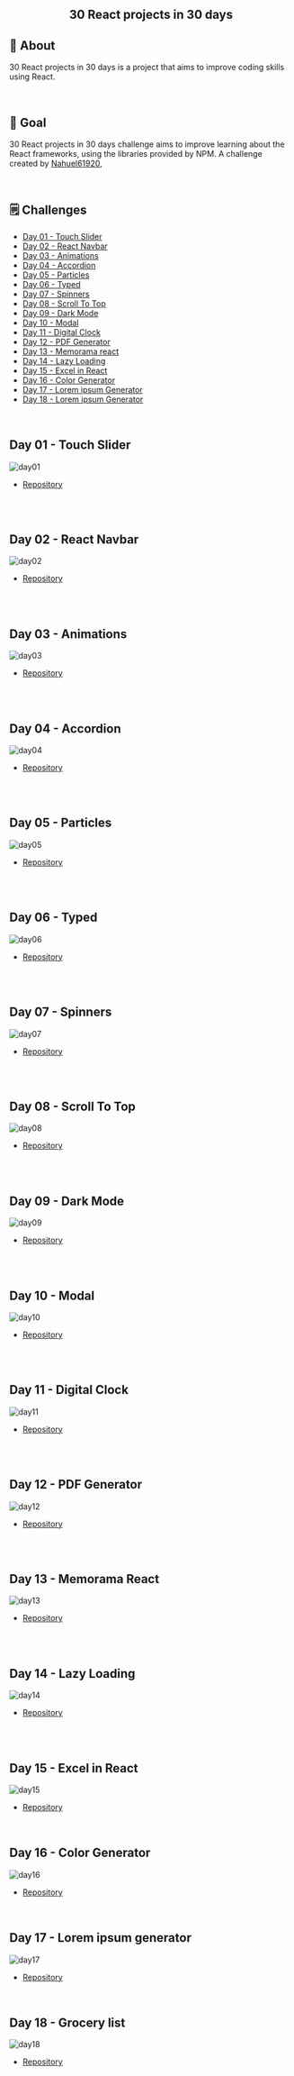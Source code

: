 <h2 align="center"> 30 React projects in 30 days <h2>

## 📝 About

30 React projects in 30 days is a project that aims to improve coding skills using React.

<br>

## 🎯 Goal

30 React projects in 30 days challenge aims to improve learning about the React frameworks, using the libraries provided by NPM. A challenge created by [Nahuel61920](https://github.com/Nahuel61920),

<br>

## 🗒 Challenges

- [Day 01 - Touch Slider](#id01)
- [Day 02 - React Navbar](#id02)
- [Day 03 - Animations](#id03)
- [Day 04 - Accordion](#id04)
- [Day 05 - Particles](#id05)
- [Day 06 - Typed](#id06)
- [Day 07 - Spinners](#id07)
- [Day 08 - Scroll To Top](#id08)
- [Day 09 - Dark Mode](#id09)
- [Day 10 - Modal](#id10)
- [Day 11 - Digital Clock](#id11)
- [Day 12 - PDF Generator](#id12)
- [Day 13 - Memorama react](#id13)
- [Day 14 - Lazy Loading](#id14)
- [Day 15 - Excel in React](#id15)
- [Day 16 - Color Generator](#id16)
- [Day 17 - Lorem ipsum Generator](#id17)
- [Day 18 - Lorem ipsum Generator](#id18)

<br>

## Day 01 - Touch Slider <a name="id01"></a>

<img src="./Challenges/Day-01/day01.gif" alt="day01">

- [Repository](https://github.com/Nahuel61920/Touch-slider)

<br>

<br>

## Day 02 - React Navbar <a name="id02"></a>

<img src="./Challenges/Day-02/day02.gif" alt="day02">

- [Repository](https://github.com/Nahuel61920/React-navbar)

<br>

<br>

## Day 03 - Animations <a name="id03"></a>

<img src="./Challenges/Day-03/day03.gif" alt="day03">

- [Repository](https://github.com/Nahuel61920/Animations)

<br>

<br>

## Day 04 - Accordion <a name="id04"></a>

<img src="./Challenges/Day-04/day04.gif" alt="day04">

- [Repository](https://github.com/Nahuel61920/Accordion)

<br>

<br>

## Day 05 - Particles <a name="id05"></a>

<img src="./Challenges/Day-05/day05.gif" alt="day05">

- [Repository](https://github.com/Nahuel61920/Particles)

<br>

<br>

## Day 06 - Typed <a name="id06"></a>

<img src="./Challenges/Day-06/day06.gif" alt="day06">

- [Repository](https://github.com/Nahuel61920/Typed)

<br>

<br>

## Day 07 - Spinners <a name="id07"></a>

<img src="./Challenges/Day-07/day07.gif" alt="day07">

- [Repository](https://github.com/Nahuel61920/Spinners)

<br>

<br>

## Day 08 - Scroll To Top <a name="id08"></a>

<img src="./Challenges/Day-08/day08.gif" alt="day08">

- [Repository](https://github.com/Nahuel61920/ScrollToTop)

<br>

<br>

## Day 09 - Dark Mode <a name="id09"></a>

<img src="./Challenges/Day-09/day09.gif" alt="day09">

- [Repository](https://github.com/Nahuel61920/Dark-Mode-React)

<br>

<br>

## Day 10 - Modal <a name="id10"></a>

<img src="./Challenges/Day-10/day10.gif" alt="day10">

- [Repository](https://github.com/Nahuel61920/Modal-React)

<br>

<br>

## Day 11 - Digital Clock <a name="id11"></a>

<img src="./Challenges/Day-11/day11.gif" alt="day11">

- [Repository](https://github.com/Nahuel61920/Digital-Clock)

<br>

<br>

## Day 12 - PDF Generator <a name="id12"></a>

<img src="./Challenges/Day-12/day12.gif" alt="day12">

- [Repository](https://github.com/Nahuel61920/PDF-Generator)

<br>

<br>

## Day 13 - Memorama React <a name="id13"></a>

<img src="./Challenges/Day-13/day13.gif" alt="day13">

- [Repository](https://github.com/Nahuel61920/Memorama-react)

<br>

<br>

## Day 14 - Lazy Loading <a name="id14"></a>

<img src="./Challenges/Day-14/day14.gif" alt="day14">

- [Repository](https://github.com/Nahuel61920/Lazy-Loading)

<br>

<br>

## Day 15 - Excel in React <a name="id15"></a>

<img src="./Challenges/Day-15/day15.gif" alt="day15">

- [Repository](https://github.com/Nahuel61920/Excel-in-React)

<br>

## Day 16 - Color Generator <a name="id16"></a>

<img src="./Challenges/Day-16/day16.png" alt="day16">

- [Repository](https://github.com/Nahuel61920/Color-Generator)

<br>

## Day 17 - Lorem ipsum generator <a name="id17"></a    >

<img src="./Challenges/Day-17/day17.gif" alt="day17">

- [Repository](https://github.com/Nahuel61920/Lorem-ipsum-generator)

<br>

## Day 18 - Grocery list <a name="id18"></a    >

<img src="./Challenges/Day-18/day18.gif" alt="day18">

- [Repository](https://github.com/Nahuel61920/Grocery-list)

<br>
